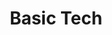 ---
title: Basic Tech
tags: "services"
elementId: basicTech
bodyTitle: U.S.-based Tech Support
subTitle: We pride ourselves on our customer service.
cardTitleLeft: Remote Support
cardTitleCenter: Facetime & Zoom calls
cardTitleRight: In-person Support.
cardSubheadLeft: We solve your problems on the phone, remotely controling your devices.
cardSubheadCenter: Show us your problems face to face, we will solve them and explain everything.
cardSubheadRight: Available in participating locations such as Coachella Valley & St. Luis.
cardButtonLeft: Schedule Appointment
cardButtonCenter: Schedule Appointment
cardButtonRight: Schedule Appointment
cardButtonLeftUrl: https://tidycal.com/josephsardella/30-minute-meeting
cardButtonCenterUrl: https://tidycal.com/josephsardella/30-minute-meeting
cardButtonRightUrl: https://tidycal.com/josephsardella/30-minute-meeting
---